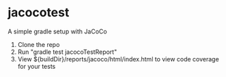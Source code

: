 # jacocotest
A simple gradle setup with JaCoCo

1. Clone the repo
2. Run "gradle test jacocoTestReport"
3. View ${buildDir}/reports/jacoco/html/index.html to view code coverage for your tests
